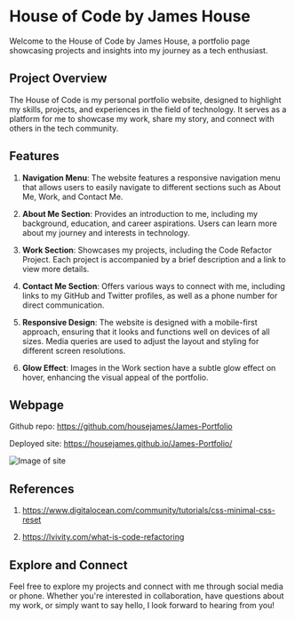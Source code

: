 # House of Code by James House

Welcome to the House of Code by James House, a portfolio page showcasing projects and insights into my journey as a tech enthusiast.

## Project Overview

The House of Code is my personal portfolio website, designed to highlight my skills, projects, and experiences in the field of technology. It serves as a platform for me to showcase my work, share my story, and connect with others in the tech community.

## Features

1. **Navigation Menu**: The website features a responsive navigation menu that allows users to easily navigate to different sections such as About Me, Work, and Contact Me.

2. **About Me Section**: Provides an introduction to me, including my background, education, and career aspirations. Users can learn more about my journey and interests in technology.

3. **Work Section**: Showcases my projects, including the Code Refactor Project. Each project is accompanied by a brief description and a link to view more details.

4. **Contact Me Section**: Offers various ways to connect with me, including links to my GitHub and Twitter profiles, as well as a phone number for direct communication.

5. **Responsive Design**: The website is designed with a mobile-first approach, ensuring that it looks and functions well on devices of all sizes. Media queries are used to adjust the layout and styling for different screen resolutions.

6. **Glow Effect**: Images in the Work section have a subtle glow effect on hover, enhancing the visual appeal of the portfolio.

## Webpage

Github repo: https://github.com/housejames/James-Portfolio

Deployed site: https://housejames.github.io/James-Portfolio/

![Image of site](./assets/images/_Users_james_code-uci_james-portfolio_index.html.png)

## References

1. https://www.digitalocean.com/community/tutorials/css-minimal-css-reset

2. https://lvivity.com/what-is-code-refactoring 

## Explore and Connect

Feel free to explore my projects and connect with me through social media or phone. Whether you're interested in collaboration, have questions about my work, or simply want to say hello, I look forward to hearing from you!


